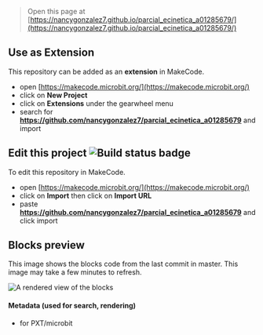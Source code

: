 
> Open this page at [https://nancygonzalez7.github.io/parcial_ecinetica_a01285679/](https://nancygonzalez7.github.io/parcial_ecinetica_a01285679/)

## Use as Extension

This repository can be added as an **extension** in MakeCode.

* open [https://makecode.microbit.org/](https://makecode.microbit.org/)
* click on **New Project**
* click on **Extensions** under the gearwheel menu
* search for **https://github.com/nancygonzalez7/parcial_ecinetica_a01285679** and import

## Edit this project ![Build status badge](https://github.com/nancygonzalez7/parcial_ecinetica_a01285679/workflows/MakeCode/badge.svg)

To edit this repository in MakeCode.

* open [https://makecode.microbit.org/](https://makecode.microbit.org/)
* click on **Import** then click on **Import URL**
* paste **https://github.com/nancygonzalez7/parcial_ecinetica_a01285679** and click import

## Blocks preview

This image shows the blocks code from the last commit in master.
This image may take a few minutes to refresh.

![A rendered view of the blocks](https://github.com/nancygonzalez7/parcial_ecinetica_a01285679/raw/master/.github/makecode/blocks.png)

#### Metadata (used for search, rendering)

* for PXT/microbit
<script src="https://makecode.com/gh-pages-embed.js"></script><script>makeCodeRender("{{ site.makecode.home_url }}", "{{ site.github.owner_name }}/{{ site.github.repository_name }}");</script>
